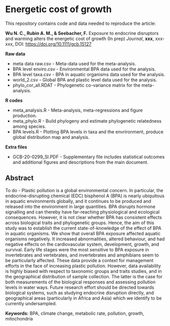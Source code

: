 # Energetic cost of growth

This repository contains code and data needed to reproduce the article:

**Wu N. C., Rubin A. M., & Seebacher, F.** Exposure to endocrine disruptors and warming alters the energetic cost of growth (In prep) *Journal*, **xxx**, xxx-xxx, DOI: https://doi.org/10.1111/gcb.15127

**Raw data**
- meta data raw.csv    - Meta-data used for the meta-analysis.
- BPA level enviro.csv - Environmental BPA data used for the analysis.
- BPA level taxa.csv   - BPA in aquatic organisms data used for the analysis.
- world_2.csv          - Global BPA and plastic level data used for the analysis.
- phylo_cor_all.RDAT   - Phylogenetic co-variance matrix for the meta-analysis.

**R codes**
- meta_analysis.R      - Meta-analysis, meta-regressions and figure production.
- meta_phylo.R         - Build phylogeny and estimate phylogenetic relatedness among species.
- BPA levels.R         - Plotting BPA levels in taxa and the envrironment, produce global distribution map and analysis.

**Extra files**
- GCB-20-0299_SI.PDF - Supplementary file includes statistical outcomes and additional figures and descriptions from the main document.

## Abstract
To do - Plastic pollution is a global environmental concern. In particular, the endocrine-disrupting chemical (EDC) bisphenol A (BPA) is nearly ubiquitous in aquatic environments globally, and it continues to be produced and released into the environment in large quantities. BPA disrupts hormone signalling and can thereby have far-reaching physiological and ecological consequences. However, it is not clear whether BPA has consistent effects across biological traits and phylogenetic groups. Hence, the aim of this study was to establish the current state-of-knowledge of the effect of BPA in aquatic organisms. We show that overall BPA exposure affected aquatic organisms negatively. It increased abnormalities, altered behaviour, and had negative effects on the cardiovascular system, development, growth, and survival. Early life stages were the most sensitive to BPA exposure in invertebrates and vertebrates, and invertebrates and amphibians seem to be particularly affected. These data provide a context for management efforts in the face of increasing plastic pollution. However, data availability is highly biased with respect to taxonomic groups and traits studies, and in the geographical distribution of sample collection. The latter is the case for both measurements of the biological responses and assessing pollution levels in water ways. Future research effort should be directed towards biological systems, such as studying endocrine disruption directly, and geographical areas (particularly in Africa and Asia) which we identify to be currently undersampled.

**Keywords:** BPA, climate change, metabolic rate, pollution, growth, mitochondria

